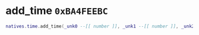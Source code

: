 # add_time `0xBA4FEEBC`

```lua
natives.time.add_time(_unk0 --[[ number ]], _unk1 --[[ number ]], _unk2 --[[ number ]], _unk3 --[[ number ]], _unk4 --[[ number ]])
```